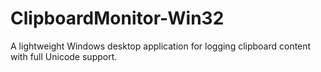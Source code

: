 # ClipboardMonitor-Win32
A lightweight Windows desktop application for logging clipboard content with full Unicode support.
